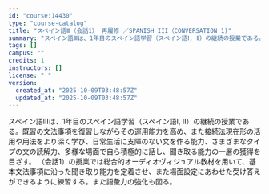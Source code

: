 ```yaml
---
id: "course:14430"
type: "course-catalog"
title: "スペイン語Ⅲ（会話1）_再履修 ／SPANISH III（CONVERSATION 1)"
summary: "スペイン語Ⅲは、1年目のスペイン語学習（スペイン語Ⅰ, Ⅱ）の継続の授業である。既習の文法事項を復習しながらその運用能力を高め、また接続法現在形の活用や用法をより深く学び、日常生活に支障のない文を作る能力、さまざまなタイプの文の読解力、多様…"
tags: []
campus: ""
credits: 1
instructors: []
license: " "
version:
  created_at: "2025-10-09T03:48:57Z"
  updated_at: "2025-10-09T03:48:57Z"
---
```


スペイン語Ⅲは、1年目のスペイン語学習（スペイン語Ⅰ, Ⅱ）の継続の授業である。既習の文法事項を復習しながらその運用能力を高め、また接続法現在形の活用や用法をより深く学び、日常生活に支障のない文を作る能力、さまざまなタイプの文の読解力、多様な場面で自ら積極的に話し、聞き取る能力の一層の獲得を目ざす。 （会話1）の授業では総合的オーディオヴィジュアル教材を用いて、基本文法事項に沿った聞き取り能力を定着させ、また場面設定にあわせた受け答えができるように練習する。また語彙力の強化も図る。
